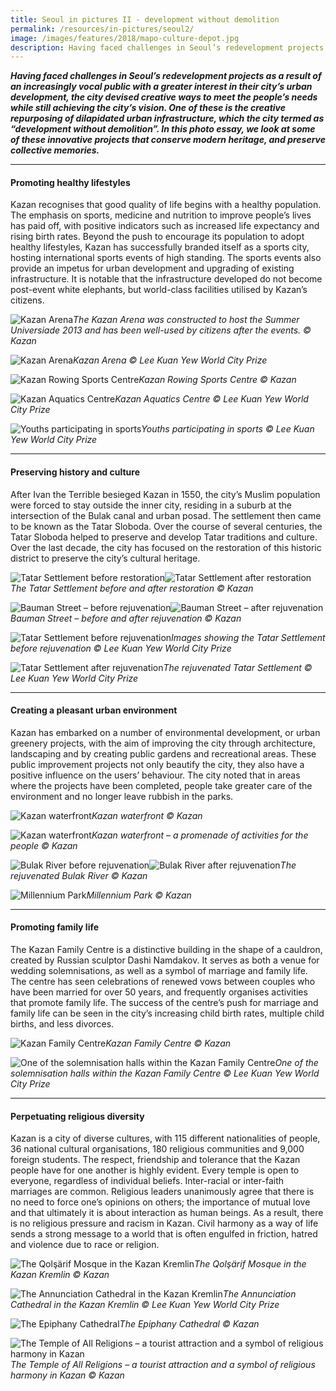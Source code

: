 ```yaml
---
title: Seoul in pictures II - development without demolition
permalink: /resources/in-pictures/seoul2/
image: /images/features/2018/mapo-culture-depot.jpg
description: Having faced challenges in Seoul’s redevelopment projects as a result of an increasingly vocal public with a greater interest in their city’s urban development, the city devised creative ways to meet the people’s needs while still achieving the city’s vision. One of these is the creative repurposing of dilapidated urban infrastructure, which the city termed as “development without demolition”. In this photo essay, we look at some of these innovative projects that conserve modern heritage, and preserve collective memories.
---
```


***Having faced challenges in Seoul’s redevelopment projects as a result of an increasingly vocal public with a greater interest in their city’s urban development, the city devised creative ways to meet the people’s needs while still achieving the city’s vision. One of these is the creative repurposing of dilapidated urban infrastructure, which the city termed as “development without demolition”. In this photo essay, we look at some of these innovative projects that conserve modern heritage, and preserve collective memories.***

---

#### **Promoting healthy lifestyles**

Kazan recognises that good quality of life begins with a healthy population. The emphasis on sports, medicine and nutrition to improve people’s lives has paid off, with positive indicators such as increased life expectancy and rising birth rates. Beyond the push to encourage its population to adopt healthy lifestyles, Kazan has successfully branded itself as a sports city, hosting international sports events of high standing. The sports events also provide an impetus for urban development and upgrading of existing infrastructure. It is notable that the infrastructure developed do not become post-event white elephants, but world-class facilities utilised by Kazan’s citizens. 

![Kazan Arena](/images/features/2018/kazan-arena.jpg/)*The Kazan Arena was constructed to host the Summer Universiade 2013 and has been well-used by citizens after the events. © Kazan*

![Kazan Arena](/images/features/2018/kazan-arena2.jpg/)*Kazan Arena © Lee Kuan Yew World City Prize*

![Kazan Rowing Sports Centre](/images/features/2018/kazan-rowing-sports-centre.jpg/)*Kazan Rowing Sports Centre © Kazan*

![Kazan Aquatics Centre](/images/features/2018/kazan-aquatics-centre.jpg/)*Kazan Aquatics Centre © Lee Kuan Yew World City Prize*

![Youths participating in sports](/images/features/2018/kazan-youth-sports.jpg/)*Youths participating in sports © Lee Kuan Yew World City Prize*

---

#### **Preserving history and culture**

After Ivan the Terrible besieged Kazan in 1550, the city’s Muslim population were forced to stay outside the inner city, residing in a suburb at the intersection of the Bulak canal and urban posad. The settlement then came to be known as the Tatar Sloboda. Over the course of several centuries, the Tatar Sloboda helped to preserve and develop Tatar traditions and culture. Over the last decade, the city has focused on the restoration of this historic district to preserve the city’s cultural heritage.

![Tatar Settlement before restoration](/images/features/2018/tatar-settlement-before.jpg/)![Tatar Settlement after restoration](/images/features/2018/tatar-settlement-after.jpg/)*The Tatar Settlement before and after restoration © Kazan*

![Bauman Street – before rejuvenation](/images/features/2018/bauman-street-before.jpg/)![Bauman Street – after rejuvenation](/images/features/2018/bauman-street-after.jpg/)*Bauman Street – before and after rejuvenation © Kazan*

![Tatar Settlement before rejuvenation](/images/features/2018/tatar-settlement-before2.jpg/)*Images showing the Tatar Settlement before rejuvenation © Lee Kuan Yew World City Prize*

![Tatar Settlement after rejuvenation](/images/features/2018/tatar-settlement-after2.jpg/)*The rejuvenated Tatar Settlement  © Lee Kuan Yew World City Prize*

---

#### **Creating a pleasant urban environment**

Kazan has embarked on a number of environmental development, or urban greenery projects, with the aim of improving the city through architecture, landscaping and by creating public gardens and recreational areas. These public improvement projects not only beautify the city, they also have a positive influence on the users’ behaviour. The city noted that in areas where the projects have been completed, people take greater care of the environment and no longer leave rubbish in the parks.

![Kazan waterfront](/images/features/2018/kazan-waterfront.jpg/)*Kazan waterfront © Kazan*

![Kazan waterfront](/images/features/2018/kazan-waterfront2.jpg/)*Kazan waterfront – a promenade of activities for the people © Kazan*

![Bulak River before rejuvenation](/images/features/2018/bulak-river-before.jpg/)![Bulak River after rejuvenation](/images/features/2018/bulak-river-after.jpg/)*The rejuvenated Bulak River © Kazan*

![Millennium Park](/images/features/2018/millennium-park.jpg/)*Millennium Park © Kazan*

---

#### **Promoting family life**

The Kazan Family Centre is a distinctive building in the shape of a cauldron, created by Russian sculptor Dashi Namdakov. It serves as both a venue for wedding solemnisations, as well as a symbol of marriage and family life. The centre has seen celebrations of renewed vows between couples who have been married for over 50 years, and frequently organises activities that promote family life. The success of the centre’s push for marriage and family life can be seen in the city’s increasing child birth rates, multiple child births, and less divorces.

![Kazan Family Centre](/images/features/2018/kazan-family-centre.jpg/)*Kazan Family Centre © Kazan*

![One of the solemnisation halls within the Kazan Family Centre](/images/features/2018/kazan-family-centre2.jpg/)*One of the solemnisation halls within the Kazan Family Centre © Lee Kuan Yew World City Prize*

---

#### **Perpetuating religious diversity**

Kazan is a city of diverse cultures, with 115 different nationalities of people, 36 national cultural organisations, 180 religious communities and 9,000 foreign students. The respect, friendship and tolerance that the Kazan people have for one another is highly evident. Every temple is open to everyone, regardless of individual beliefs. Inter-racial or inter-faith marriages are common. Religious leaders unanimously agree that there is no need to force one’s opinions on others; the importance of mutual love and that ultimately it is about interaction as human beings. As a result, there is no religious pressure and racism in Kazan. Civil harmony as a way of life sends a strong message to a world that is often engulfed in friction, hatred and violence due to race or religion.

![The Qolşärif Mosque in the Kazan Kremlin](/images/features/2018/qolsarif-mosque.jpg/)*The Qolşärif Mosque in the Kazan Kremlin © Kazan*

![The Annunciation Cathedral in the Kazan Kremlin ](/images/features/2018/annunciation-cathedral.jpg/)*The Annunciation Cathedral in the Kazan Kremlin © Lee Kuan Yew World City Prize*

![The Epiphany Cathedral](/images/features/2018/epiphany-cathedral.jpg/)*The Epiphany Cathedral © Kazan*

![The Temple of All Religions – a tourist attraction and a symbol of religious harmony in Kazan](/images/features/2018/temple-all-religions.jpg/)*The Temple of All Religions – a tourist attraction and a symbol of religious harmony in Kazan © Kazan*
